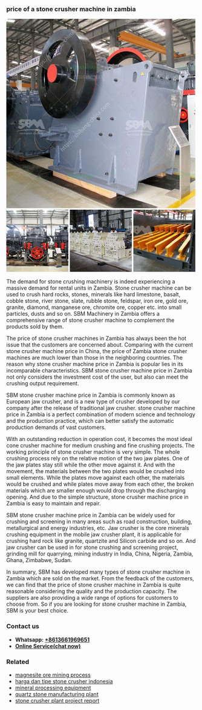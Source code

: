 <h3>price of a stone crusher machine in zambia</h3><img src='1706767015.jpg' alt=''><p>The demand for stone crushing machinery is indeed experiencing a massive demand for rental units in Zambia. Stone crusher machine can be used to crush hard rocks, stones, minerals like hard limestone, basalt, cobble stone, river stone, slate, rubble stone, feldspar, iron ore, gold ore, granite, diamond, manganese ore, chromite ore, copper etc. into small particles, dusts and so on. SBM Machinery in Zambia offers a comprehensive range of stone crusher machine to complement the products sold by them.</p><p>The price of stone crusher machines in Zambia has always been the hot issue that the customers are concerned about. Comparing with the current stone crusher machine price in China, the price of Zambia stone crusher machines are much lower than those in the neighboring countries. The reason why stone crusher machine price in Zambia is popular lies in its incomparable characteristics. SBM stone crusher machine price in Zambia not only considers the investment cost of the user, but also can meet the crushing output requirement.</p><p>SBM stone crusher machine price in Zambia is commonly known as European jaw crusher, and is a new type of crusher developed by our company after the release of traditional jaw crusher. stone crusher machine price in Zambia is a perfect combination of modern science and technology and the production practice, which can better satisfy the automatic production demands of vast customers.</p><p>With an outstanding reduction in operation cost, it becomes the most ideal cone crusher machine for medium crushing and fine crushing projects. The working principle of stone crusher machine is very simple. The whole crushing process rely on the relative motion of the two jaw plates. One of the jaw plates stay still while the other move against it. And with the movement, the materials between the two plates would be crushed into small elements. While the plates move against each other, the materials would be crushed and while plates move away from each other, the broken materials which are smaller enough would drop through the discharging opening. And due to the simple structure, stone crusher machine price in Zambia is easy to maintain and repair.</p><p>SBM stone crusher machine price in Zambia can be widely used for crushing and screening in many areas such as road construction, building, metallurgical and energy industries, etc. Jaw crusher is the core minerals crushing equipment in the mobile jaw crusher plant, it is applicable for crushing hard rock like granite, quartzite and Silicon carbide and so on. And jaw crusher can be used in for stone crushing and screening project, grinding mill for quarrying, mining industry in India, China, Nigeria, Zambia, Ghana, Zimbabwe, Sudan.</p><p>In summary, SBM has developed many types of stone crusher machine in Zambia which are sold on the market. From the feedback of the customers, we can find that the price of stone crusher machine in Zambia is quite reasonable considering the quality and the production capacity. The suppliers are also providing a wide range of options for customers to choose from. So if you are looking for stone crusher machine in Zambia, SBM is your best choice.</p><h3>Contact us</h3><ul><li><strong>Whatsapp:&nbsp;<a href="https://wa.me/8613661969651">+8613661969651</a></strong></li><li><a href="https://swt.shibang-china.com/?git&amp;zhl&amp;price of a stone crusher machine in zambia"><strong>Online Service(chat now)</strong></a></li></ul><h3>Related</h3><ul><li><a href='magnesite ore mining process.md'>magnesite ore mining process</a></li><li><a href='harga dan tipe stone crusher indonesia.md'>harga dan tipe stone crusher indonesia</a></li><li><a href='mineral processing equipment.md'>mineral processing equipment</a></li><li><a href='quartz stone manufacturing plant.md'>quartz stone manufacturing plant</a></li><li><a href='stone crusher plant project report.md'>stone crusher plant project report</a></li></ul>